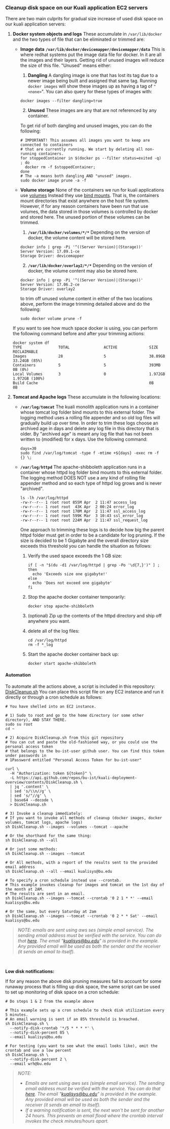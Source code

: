 ### Cleanup disk space on our Kuali application EC2 servers

There are two main culprits for gradual size increase of used disk space on our kuali application servers:

1. **Docker system objects and logs**
   These accumulate in `/var/lib/docker` and the two types of file that can be eliminated or trimmed are: 
        
   
   - **Image data**
     **`/var/lib/docker/devicemapper/devicemapper/data`**
     This is where redhat systems put the image data file for docker. In it are all the images and their layers. Getting rid of unused images will reduce the size of this file. "Unused" means either:
     
     1. **Dangling**
       A dangling image is one that has lost its tag due to a newer image being built and assigned that same tag. Running `docker images` will show these images up as having a tag of `"<none>`".
       You can also query for these types of images with:
     
       ```
       docker images --filter dangling=true
       ```
     
     2. **Unused**
        These images are any that are not referenced by any container. 
     
     To get rid of both dangling and unused images, you can do the following:
     
     ```
     # IMPORTANT! This assumes all images you want to keep are connected to containers
     # that are currently running. We start by deleting all non-running containers.
     for stoppedContainer in $(docker ps --filter status=exited -q) ; do
       docker rm -f $stoppedContainer;
     done
     # The -a means both dangling AND "unused" images.
     sudo docker image prune -a -f
     ```
     
     
     
   - **Volume storage**
     None of the containers we run for kuali applications use [volumes](https://docs.docker.com/storage/volumes/) Instead they use [bind mounts](https://docs.docker.com/storage/bind-mounts/).
     That is, the containers mount directories that exist anywhere on the host file system. However, if for any reason containers have been run that use volumes, the data stored in those volumes is controlled by docker and stored here. The unused portion of these volumes can be trimmed.
     
     1.  **`/var/lib/docker/volumes/*/*`**
       Depending on the version of docker, the volume content will be stored here.
     
       ```
       docker info | grep -Pi '^((Server Version)|(Storage))'
       Server Version: 17.09.1-ce
       Storage Driver: devicemapper
       ```
     
     2. **`/var/lib/docker/overlay2/*/*`**
       Depending on the version of docker, the volume content may also be stored here.
     
       ```
       docker info | grep -Pi '^((Server Version)|(Storage))'
       Server Version: 17.06.2-ce
       Storage Driver: overlay2
       ```
     
     to trim off unused volume content in either of the two locations above, perform the image trimming detailed above and do the following:
     
     ```
     sudo docker volume prune -f
     ```
   
   If you want to see how much space docker is using, you can perform the following command before and after your trimming actions:
   
   ```
   docker system df
   TYPE                TOTAL               ACTIVE              SIZE                RECLAIMABLE
   Images              28                  5                   38.89GB             33.24GB (85%)
   Containers          5                   5                   393MB               0B (0%)
   Local Volumes       3                   0                   1.972GB             1.972GB (100%)
   Build Cache                                                 0B                  0B
   ```
   
   
   
2. **Tomcat and Apache logs**
   These accumulate in the following locations:

   - **`/var/log/tomcat`**
      The kuali monolith application runs in a container whose tomcat log folder bind mounts to this external folder. The logging method uses a rolling file appender and so old log files will gradually build up over time. In order to trim these logs choose an archived age in days and delete any log file in this directory that is older. By "archived age" is meant any log file that has not been written to (modified) for x days. Use the following command:

      ```
      days=30
      sudo find /var/log/tomcat -type f -mtime +${days} -exec rm -f {} \;
      ```

   - **`/var/log/httpd`**
      The apache-shibboleth application runs in a container whose httpd log folder bind mounts to this external folder. The logging method DOES NOT use a any kind of rolling file appender method and so each type of httpd log grows and is never "archived". 

      ```
      ls -lh /var/log/httpd
      -rw-r--r-- 1 root root 855M Apr  2 11:47 access_log
      -rw-r--r-- 1 root root  43K Apr  2 00:24 error_log
      -rw-r--r-- 1 root root 170M Apr  2 11:47 ssl_access_log
      -rw-r--r-- 1 root root 599K Mar  3 10:43 ssl_error_log
      -rw-r--r-- 1 root root 224M Apr  2 11:47 ssl_request_log
      ```

      One approach to trimming these logs is to decide how big the parent httpd folder must get in order to be a candidate for log pruning. If the size is decided to be 1 Gigabyte and the overall directory size exceeds this threshold you can handle the situation as follows:

      1. Verify the used space exceeds the 1 GB size:

         ```
         if [ -n "$(du -d1 /var/log/httpd | grep -Po '\d{7,}')" ] ; then
           echo 'Exceeds size one gigabyte!'
         else
           echo 'Does not exceed one gigabyte'
         fi
         ```

      2. Stop the apache docker container temporarily:

         ```
         docker stop apache-shibboleth
         ```

      3. (optional) Zip up the contents of the httpd directory and ship off anywhere you want.

      4. delete all of the log files:

         ```
         cd /var/log/httpd
         rm -f *_log
         ```

      5. Start the apache docker container back up:

         ```
         docker start apache-shibboleth
         ```




#### Automation

To automate all the actions above, a script is included in this repository: [DiskCleanup.sh](DiskCleanup.sh)
You can place this script file on any EC2 instance and run it directly or through a cron schedule as follows:

```
# You have shelled into an EC2 instance.

# 1) Sudo to root and go to the home directory (or some other directory), AND STAY THERE.
sudo su root
cd ~

# 2) Acquire DiskCleanup.sh from this git repository
# You can cut and paste the old-fashioned way, or you could use the personal access token
# that belongs to the bu-ist-user github user. You can find this token under passwords in
# 1Password entitled "Personal Access Token for bu-ist-user"

curl \
  -H "Authorization: token ${token}" \
  -L https://api.github.com/repos/bu-ist/kuali-deployment-overview/contents/DiskCleanup.sh \
  | jq '.content' \
  | sed 's/\\n//g' \
  | sed 's/"//g' \
  | base64 --decode \
  > DiskCleanup.sh

# 3) Invoke a cleanup immediately:
# If you want to invoke all methods of cleanup (docker images, docker volumes, tomcat logs, apache logs)
sh DiskCleanup.sh --images --volumes --tomcat --apache

# Or the shorthand for the same thing:
sh DiskCleanup.sh --all

# Or just some methods:
sh DiskCleanup.sh --images --tomcat

# Or All methods, with a report of the results sent to the provided email address
sh DiskCleanup.sh --all --email kualisys@bu.edu

# To specify a cron schedule instead use --crontab. 
# This example invokes cleanup for images and tomcat on the 1st day of the month at 2AM.
# The results are sent in an email.
sh DiskCleanup.sh --images --tomcat --crontab '0 2 1 * *' --email kualisys@bu.edu

# Or the same, but every Saturday at 2am
sh DiskCleanup.sh --images --tomcat --crontab '0 2 * * Sat' --email kualisys@bu.edu
```

> *NOTE: emails are sent using aws ses (simple email service). The sending email address must be verified with the service. You can do that [here](https://console.aws.amazon.com/ses/home?region=us-east-1#verified-senders-email:)*. *The email "kualisys@bu.edu" is provided in the example. Any provided email will be used as both the sender and the receiver (it sends an email to itself).* 

​      

**Low disk notifications:**

If for any reason the above disk pruning measures fail to account for some runaway process that is filling up disk space, the same script can be used to set up monitoring of disk space on a cron schedule:

```
# Do steps 1 & 2 from the example above

# This example sets up a cron schedule to check disk utilization every 5 minutes.
# An email warning is sent if an 85% threshold is breached.
sh DiskCleanup.sh \
  --notify-disk-crontab '*/5 * * * *' \
  --notify-disk-percent 85 \
  --email kualisys@bu.edu
  
# For testing (you want to see what the email looks like), omit the crontab and use a low percent
sh DiskCleanup.sh \
  --notify-disk-percent 2 \
  --email wrh@bu.edu
```

> *NOTE:* 
>
> * *Emails are sent using aws ses (simple email service). The sending email address must be verified with the service. You can do that [here](https://console.aws.amazon.com/ses/home?region=us-east-1#verified-senders-email:). The email "kualisys@bu.edu" is provided in the example. Any provided email will be used as both the sender and the receiver (it sends an email to itself).* 
> * *If a warning notification is sent, the next won't be sent for another 24 hours. This prevents an email flood where the crontab interval invokes the check minutes/hours apart.*
